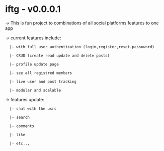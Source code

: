 # iftg - v0.0.0.1 

-> This is fun project to combinations of all social platforms features to one app 

-> current features include:

      |- with full user authentication (login,register,reset-passoword)   
      
      |- CRUD (create read update and delete posts)
      
      |- profile update page
      
      |- see all registred members 
      
      |- live user and post tracking 
      
      |- modular and scalable  

-> features update:
      
      |- chat with the usrs 
      
      |- search 
      
      |- comments 
      
      |- like 
      
      |- etc..,
